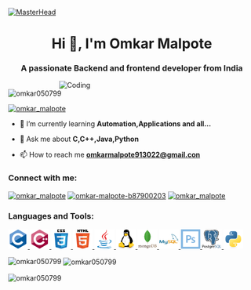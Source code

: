 [![MasterHead](https://mir-s3-cdn-cf.behance.net/project_modules/max_1200/79731568097599.5b50bca477735.jpg)](https://rishavchanda.io)
<h1 align="center">Hi 👋, I'm Omkar Malpote</h1>
<h3 align="center">A passionate Backend and frontend developer from India</h3>
<img align="right" alt="Coding" width="400"
src=<"https://i.pinimg.com/originals/b9/e4/96/b9e4960c1476c78043d499d975f86cdb.gif>

<p align="left"> <img src="https://komarev.com/ghpvc/?username=omkar050799&label=Profile%20views&color=0e75b6&style=flat" alt="omkar050799" /> </p>

<p align="left"> <a href="https://twitter.com/omkar_malpote" target="blank"><img src="https://img.shields.io/twitter/follow/omkar_malpote?logo=twitter&style=for-the-badge" alt="omkar_malpote" /></a> </p>

- 🌱 I’m currently learning **Automation,Applications and all...**

- 💬 Ask me about **C,C++,Java,Python**

- 📫 How to reach me **omkarmalpote913022@gmail.con**

<h3 align="left">Connect with me:</h3>
<p align="left">
<a href="https://twitter.com/omkar_malpote" target="blank"><img align="center" src="https://raw.githubusercontent.com/rahuldkjain/github-profile-readme-generator/master/src/images/icons/Social/twitter.svg" alt="omkar_malpote" height="30" width="40" /></a>
<a href="https://linkedin.com/in/omkar-malpote-b87900203" target="blank"><img align="center" src="https://raw.githubusercontent.com/rahuldkjain/github-profile-readme-generator/master/src/images/icons/Social/linked-in-alt.svg" alt="omkar-malpote-b87900203" height="30" width="40" /></a>
<a href="https://instagram.com/omkar_malpote" target="blank"><img align="center" src="https://raw.githubusercontent.com/rahuldkjain/github-profile-readme-generator/master/src/images/icons/Social/instagram.svg" alt="omkar_malpote" height="30" width="40" /></a>
</p>

<h3 align="left">Languages and Tools:</h3>
<p align="left"> <a href="https://www.cprogramming.com/" target="_blank" rel="noreferrer"> <img src="https://raw.githubusercontent.com/devicons/devicon/master/icons/c/c-original.svg" alt="c" width="40" height="40"/> </a> <a href="https://www.w3schools.com/cpp/" target="_blank" rel="noreferrer"> <img src="https://raw.githubusercontent.com/devicons/devicon/master/icons/cplusplus/cplusplus-original.svg" alt="cplusplus" width="40" height="40"/> </a> <a href="https://www.w3schools.com/css/" target="_blank" rel="noreferrer"> <img src="https://raw.githubusercontent.com/devicons/devicon/master/icons/css3/css3-original-wordmark.svg" alt="css3" width="40" height="40"/> </a> <a href="https://www.w3.org/html/" target="_blank" rel="noreferrer"> <img src="https://raw.githubusercontent.com/devicons/devicon/master/icons/html5/html5-original-wordmark.svg" alt="html5" width="40" height="40"/> </a> <a href="https://www.java.com" target="_blank" rel="noreferrer"> <img src="https://raw.githubusercontent.com/devicons/devicon/master/icons/java/java-original.svg" alt="java" width="40" height="40"/> </a> <a href="https://www.linux.org/" target="_blank" rel="noreferrer"> <img src="https://raw.githubusercontent.com/devicons/devicon/master/icons/linux/linux-original.svg" alt="linux" width="40" height="40"/> </a> <a href="https://www.mongodb.com/" target="_blank" rel="noreferrer"> <img src="https://raw.githubusercontent.com/devicons/devicon/master/icons/mongodb/mongodb-original-wordmark.svg" alt="mongodb" width="40" height="40"/> </a> <a href="https://www.mysql.com/" target="_blank" rel="noreferrer"> <img src="https://raw.githubusercontent.com/devicons/devicon/master/icons/mysql/mysql-original-wordmark.svg" alt="mysql" width="40" height="40"/> </a> <a href="https://www.photoshop.com/en" target="_blank" rel="noreferrer"> <img src="https://raw.githubusercontent.com/devicons/devicon/master/icons/photoshop/photoshop-line.svg" alt="photoshop" width="40" height="40"/> </a> <a href="https://www.postgresql.org" target="_blank" rel="noreferrer"> <img src="https://raw.githubusercontent.com/devicons/devicon/master/icons/postgresql/postgresql-original-wordmark.svg" alt="postgresql" width="40" height="40"/> </a> <a href="https://www.python.org" target="_blank" rel="noreferrer"> <img src="https://raw.githubusercontent.com/devicons/devicon/master/icons/python/python-original.svg" alt="python" width="40" height="40"/> </a> </p>

<p><img align="left" src="https://github-readme-stats.vercel.app/api/top-langs?username=omkar050799&show_icons=true&locale=en&layout=compact" alt="omkar050799" /></p>

<p>&nbsp;<img align="center" src="https://github-readme-stats.vercel.app/api?username=omkar050799&show_icons=true&locale=en" alt="omkar050799" /></p>

<p><img align="center" src="https://github-readme-streak-stats.herokuapp.com/?user=omkar050799&" alt="omkar050799" /></p>

